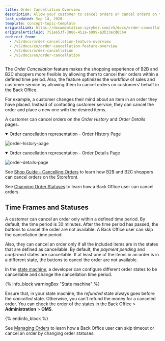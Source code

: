 ```yaml
---
title: Order Cancellation Overview
description: Allow your customer to cancel orders or cancel orders on their behalf.
last_updated: Sep 14, 2020
template: concept-topic-template
originalLink: https://documentation.spryker.com/v5/docs/order-cancellation-feature-overview
originalArticleId: 751e653f-3086-451a-b099-a3b33ecd65b4
redirect_from:
  - /v5/docs/order-cancellation-feature-overview
  - /v5/docs/en/order-cancellation-feature-overview
  - /v5/docs/order-cancellation
  - /v5/docs/en/order-cancellation
---
```


The *Order Cancellation* feature makes the shopping experience of B2B and B2C shoppers more flexible by allowing them to cancel their orders within a defined time period. Also, the feature optimizes the workflow of sales and customer service by allowing them to cancel orders on customers’ behalf in the Back Office.

For example, a customer changes their mind about an item in an order they have placed. Instead of contacting customer service, they can cancel the order and place a new one with the desired items. 

A customer can cancel orders on the *Order History* and *Order Details* pages.

<details open>
    <summary markdown='span'>Order cancellation representation - Order History Page</summary>
    

![order-history-page](https://spryker.s3.eu-central-1.amazonaws.com/docs/Features/Order+Management/Order+Cancellation/Order+Cancellation+Feature+Overview/order-history-page.png) 


</details>

<details open>
    <summary markdown='span'>Order cancellation representation - Order Details Page</summary>
    
![order-details-page](https://spryker.s3.eu-central-1.amazonaws.com/docs/Features/Order+Management/Order+Cancellation/Order+Cancellation+Feature+Overview/order-details-page.png) 


</details>


See [Shop Guide - Cancelling Orders](/docs/scos/user/shop-user-guides/{{page.version}}/shop-guide-cancelling-orders.html) to learn how B2B and B2C shoppers can cancel orders on the Storefront.

See [Changing Order Statuses](/docs/scos/user/back-office-user-guides/{{page.version}}/sales/orders/managing-orders.html#changing-order-statuses) to learn how a Back Office user can cancel orders.

## Time Frames and Statuses

A customer can cancel an order only within a defined time period. By default, the time period is 30 minutes. After the time period has passed, the buttons to cancel the order are not available. A Back Office user can skip the cancellation time period.  

Also, they can cancel an order only if all the included items are in the states that are defined as cancellable. By default, the *payment pending* and *confirmed* states are cancellable. If at least one of the items in an order is in a different state, the buttons to cancel the order are not available. 

In the [state machine](/docs/scos/dev/back-end-development/data-manipulation/datapayload-conversion/state-machine/order-process-modelling-via-state-machines.html), a developer can configure different order states to be cancellable and change the cancellation time period.

{% info_block warningBox "State machine" %}

Ensure that, in your state machine, the *refunded* state always goes before the *cancelled* state. Otherwise, you can't refund the money for a canceled order. You can check the order of the states in the Back Office > **Administration** > **OMS**.

{% endinfo_block %}


See [Managing Orders](/docs/scos/user/back-office-user-guides/{{page.version}}/sales/orders/managing-orders.html) to learn how a Back Office user can skip timeout or cancel an order by changing order statuses.

